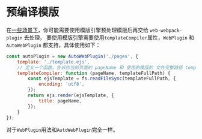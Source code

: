 # 预编译模版

在[一些场景下](https://github.com/gwuhaolin/web-webpack-plugin/issues/6)，你可能需要使用模版引擎预处理模版后再交给 `web-webpack-plugin` 去处理，
要使用模版引擎需要使用`templateCompiler`属性，`WebPlugin` 和 `AutoWebPlugin` 都支持，具体使用如下：
```js
const autoPlugin = new AutoWebPlugin('./pages', {
	template: './template.ejs',
	// 定义一个函数，告诉你当前页面的 pageName 和 使用的模版的 文件完整路径 templateFullPath，你返回一个模版引擎处理后的HTML字符串内容。
	templateCompiler: function (pageName, templateFullPath) {
		const ejsTemplate = fs.readFileSync(templateFullPath, {
			encoding: 'utf8',
		});
		return ejs.render(ejsTemplate, {
			title: pageName,
		});
	}
});
```
对于`WebPlugin`用法和`AutoWebPlugin`完全一样。

